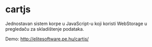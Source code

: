 # cartjs

Jednostavan sistem korpe u JavaScript-u koji koristi WebStorage u pregledaču za skladištenje podataka.

Demo: http://elitesoftware.pe.hu/cartjs/